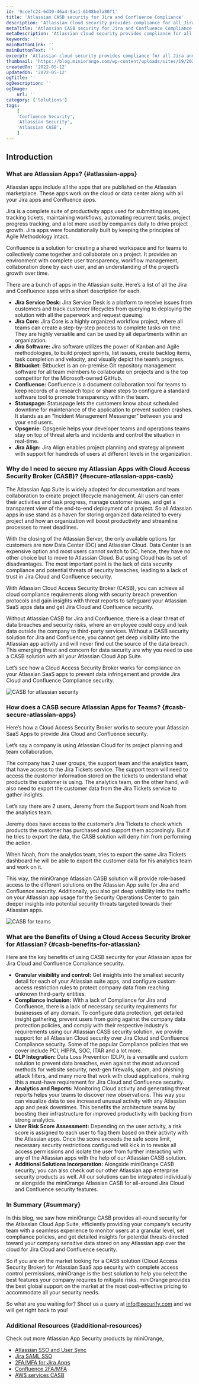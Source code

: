 ```yaml
---
id: '9ccefc24-6d39-46a4-9ac1-6b08be7a80f1'
title: 'Atlassian CASB security for Jira and Confluence Compliance'
description: 'Atlassian cloud security provides compliance for all Jira and Confluence app security requirements protecting cloud data with Atlassian security and trust.'
metaTitle: 'Atlassian CASB security for Jira and Confluence Compliance'
metaDescription: 'Atlassian cloud security provides compliance for all Jira and Confluence app security requirements protecting cloud data with Atlassian security and trust.'
keywords: ''
mainButtonLink: ''
mainButtonText: ''
excerpt: 'Atlassian cloud security provides compliance for all Jira and Confluence app security requirements protecting cloud data with Atlassian security and trust.'
thumbnail: 'https://blog.miniorange.com/wp-content/uploads/sites/19/2023/05/atlassian-export-data-casb.webp'
createdOn: '2022-05-12'
updatedOn: '2022-05-12'
ogTitle: ''
ogDescription: ''
ogImage:
    url: ''
category: ['Solutions']
tags:
    [
    'Confluence Security',
    'Atlassian Security',
    'Atlassian CASB',
    ]
---
```


## Introduction

### What are Atlassian Apps? {#atlassian-apps}

Atlassian apps include all the apps that are published on the Atlassian marketplace. These apps work on the cloud or data center along with all your Jira apps and Confluence apps.

Jira is a complete suite of productivity apps used for submitting issues, tracking tickets, maintaining workflows, automating recurrent tasks, project progress tracking, and a lot more used by companies daily to drive project growth. Jira apps were foundationally built by keeping the principles of Agile Methodology intact.

Confluence is a solution for creating a shared workspace and for teams to collectively come together and collaborate on a project. It provides an environment with complete user transparency, workflow management, collaboration done by each user, and an understanding of the project’s growth over time.

There are a bunch of apps in the Atlassian suite. Here’s a list of all the Jira and Confluence apps with a short description for each.

- **Jira Service Desk:** Jira Service Desk is a platform to receive issues from customers and track customer lifecycles from querying to deploying the solution with all the paperwork and request queuing.
- **Jira Core:** Jira Core is a highly organized workflow project, where all teams can create a step-by-step process to complete tasks on time. They are highly versatile and can be used by all departments within an organization.
- **Jira Software:** Jira software utilizes the power of Kanban and Agile methodologies, to build project sprints, list issues, create backlog items, task completion and velocity, and visually depict the team’s progress.
- **Bitbucket:** Bitbucket is an on-premise Git repository management software for all team members to collaborate on projects and is the top competitor for the Microsoft-owned GitHub.
- **Confluence:** Confluence is a document collaboration tool for teams to keep records of a research topic or share steps to configure a standard software tool to promote transparency within the team.
- **Statuspage:** Statuspage lets the customers know about scheduled downtime for maintenance of the application to prevent sudden crashes. It stands as an “Incident Management Messenger” between you and your end users.
- **Opsgenie:** Opsgenie helps your developer teams and operations teams stay on top of threat alerts and incidents and control the situation in real-time.
- **Jira Align:** Jira Align enables project planning and strategy alignment with support for hundreds of users at different levels in the organization.

### Why do I need to secure my Atlassian Apps with Cloud Access Security Broker (CASB)? {#secure-atlassian-apps-casb}

The Atlassian App Suite is widely adopted for documentation and team collaboration to create project lifecycle management. All users can enter their activities and task progress, manage customer issues, and get a transparent view of the end-to-end deployment of a project. So all Atlassian apps in use stand as a haven for storing organized data related to every project and how an organization will boost productivity and streamline processes to meet deadlines.

With the closing of the Atlassian Server, the only available options for customers are now Data Center (DC) and Atlassian Cloud. Data Center is an expensive option and most users cannot switch to DC; hence, they have no other choice but to move to Atlassian Cloud. But using Cloud has its set of disadvantages. The most important point is the lack of data security compliance and potential threats of security breaches, leading to a lack of trust in Jira Cloud and Confluence security.

With Atlassian Cloud Access Security Broker (CASB), you can achieve all cloud compliance requirements along with security breach prevention protocols and gain insights with threat reports to safeguard your Atlassian SaaS apps data and get Jira Cloud and Confluence security.

Without Atlassian CASB for Jira and Confluence, there is a clear threat of data breaches and security risks, where an employee could copy and leak data outside the company to third-party services. Without a CASB security solution for Jira and Confluence, you cannot get deep visibility into the Atlassian app activity and will never find out the source of the data breach. This emerging threat and concern for data security are why you need to use a CASB solution with all your Atlassian Cloud App Suite.

Let’s see how a Cloud Access Security Broker works for compliance on your Atlassian SaaS apps to prevent data infringement and provide Jira Cloud and Confluence Compliance security.

![CASB for atlassian security](/blog/assets/2023/casb-atlassian-solution-blog.webp)

### How does a CASB secure Atlassian Apps for Teams? {#casb-secure-atlassian-apps}

Here’s how a Cloud Access Security Broker works to secure your Atlassian SaaS Apps to provide Jira Cloud and Confluence security.

Let’s say a company is using Atlassian Cloud for its project planning and team collaboration.

The company has 2 user groups, the support team and the analytics team, that have access to the Jira Tickets service. The support team will need to access the customer information stored on the tickets to understand what products the customer is using. The analytics team, on the other hand, will also need to export the customer data from the Jira Tickets service to gather insights.

Let’s say there are 2 users, Jeremy from the Support team and Noah from the analytics team.

Jeremy does have access to the customer’s Jira Tickets to check which products the customer has purchased and support them accordingly. But if he tries to export the data, the CASB solution will deny him from performing the action.

When Noah, from the analytics team, tries to export the same Jira Tickets dashboard he will be able to export the customer data for his analytics team and work on it.

This way, the miniOrange Atlassian CASB solution will provide role-based access to the different solutions on the Atlassian App suite for Jira and Confluence security. Additionally, you also get deep visibility into the traffic on your Atlassian app usage for the Security Operations Center to gain deeper insights into potential security threats targeted towards their Atlassian apps.

![CASB for teams](/blog/assets/2023/atlassian-export-data-casb.webp)

### What are the Benefits of Using a Cloud Access Security Broker for Atlassian? {#casb-benefits-for-atlassian}

Here are the key benefits of using CASB security for your Atlassian apps for Jira Cloud and Confluence Compliance security.

- **Granular visibility and control:** Get insights into the smallest security detail for each of your Atlassian suite apps, and configure custom access restriction rules to protect company data from reaching unknown third-party entities.
- **Compliance Inclusion:** With a lack of Compliance for Jira and Confluence, there is a lack of necessary security requirements for businesses of any domain. To configure data protection, get detailed insight gathering, prevent users from going against the company data protection policies, and comply with their respective industry’s requirements using our Atlassian CASB security solution, we provide support for all Atlassian Cloud security over Jira Cloud and Confluence Compliance security. Some of the popular Compliance policies that we cover include PCI, HIPPA, SOC, ITAR and a lot more.
- **DLP Integration:** Data Loss Prevention (DLP), is a versatile and custom solution to prevent data breaches, even against the most advanced methods for website security, next-gen firewalls, spam, and phishing attack filters, and many more that work with cloud applications, making this a must-have requirement for Jira Cloud and Confluence security.
- **Analytics and Reports:** Monitoring Cloud activity and generating threat reports helps your teams to discover new observations. This way you can visualize data to see increased unusual activity with any Atlassian app and peak downtimes. This benefits the architecture teams by boosting their infrastructure for improved productivity with backing from strong analytics.
- **User Risk Score Assessment:** Depending on the user activity, a risk score is assigned to each user to flag them based on their activity with the Atlassian apps. Once the score exceeds the safe score limit, necessary security restrictions configured will kick in to revoke all access permissions and isolate the user from further interacting with any of the Atlassian apps with the help of our Atlassian CASB solution.
- **Additional Solutions Incorporation:** Alongside miniOrange CASB security, you can also check out our other Atlassian app enterprise security products as well. All our solutions can be integrated individually or alongside the miniOrange Atlassian CASB for all-around Jira Cloud and Confluence security features.

### In Summary {#summary}

In this blog, we saw how miniOrange CASB provides all-round security for the Atlassian Cloud App Suite, efficiently providing your company’s security team with a seamless experience to monitor users at a granular level, set compliance policies, and get detailed insights for potential threats directed toward your company sensitive data stored on any Atlassian app over the cloud for Jira Cloud and Confluence security.

So if you are on the market looking for a CASB solution (Cloud Access Security Broker) for Atlassian SaaS app security with complete access control permissions, miniOrange is the best solution to help you select the best features your company requires to mitigate risks. miniOrange provides the best global support on the market at the most cost-effective pricing to accommodate all your security needs.

So what are you waiting for? Shoot us a query at [info@xecurify.com](mailto:info@xecurify.com) and we will get right back to you!

### Additional Resources {#additional-resources}

Check out more Atlassian App Security products by miniOrange,

- [Atlassian SSO and User Sync](https://miniorange.com/atlassian/)
- [Jira SAML SSO](https://azuremarketplace.microsoft.com/en-us/marketplace/apps/xecurifyinc1630054845227.jira_saml_sso_atlassian_final?tab=overview)
- [2FA/MFA for Jira Apps](https://miniorange.com/atlassian/two-factor-authentication-2fa-for-atlassian-data-center-dc-and-cloud/)
- [Confluence 2FA/MFA](https://miniorange.com/atlassian/confluence-two-factor-authentication-2fa)
- [AWS services CASB](https://blog.miniorange.com/aws-service-casb)








